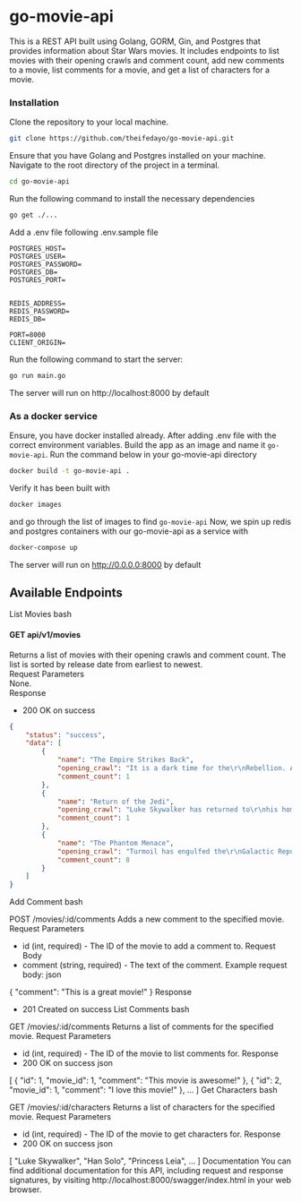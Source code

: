 # go-movie-api
This is a REST API built using Golang, GORM, Gin, and Postgres that provides information about Star Wars movies. It includes endpoints to list movies with their opening crawls and comment count, add new comments to a movie, list comments for a movie, and get a list of characters for a movie.
### Installation
Clone the repository to your local machine.
```bash
git clone https://github.com/theifedayo/go-movie-api.git
```
Ensure that you have Golang and Postgres installed on your machine.
Navigate to the root directory of the project in a terminal.
```bash
cd go-movie-api
```
Run the following command to install the necessary dependencies
```bash
go get ./... 
```
Add a .env file following .env.sample file
```.env
POSTGRES_HOST=
POSTGRES_USER=
POSTGRES_PASSWORD=
POSTGRES_DB=
POSTGRES_PORT=


REDIS_ADDRESS=
REDIS_PASSWORD=
REDIS_DB=

PORT=8000
CLIENT_ORIGIN=
```
Run the following command to start the server:
```bash
go run main.go
```
The server will run on http://localhost:8000 by default

### As a docker service
Ensure, you have docker installed already.
After adding .env file with the correct environment variables. Build the app as an image and name it `go-movie-api`. Run the command below in your go-movie-api directory
```bash
docker build -t go-movie-api . 
```
Verify it has been built with
```bash
docker images
```
and go through the list of images to find `go-movie-api`
Now, we spin up redis and postgres containers with our go-movie-api as a service with
```bash
docker-compose up
```
The server will run on http://0.0.0.0:8000 by default

## Available Endpoints
List Movies
bash


#### GET api/v1/movies
Returns a list of movies with their opening crawls and comment count. The list is sorted by release date from earliest to newest.\
Request Parameters\
None.\
Response
* 200 OK on success

```json
{
    "status": "success",
    "data": [
        {
            "name": "The Empire Strikes Back",
            "opening_crawl": "It is a dark time for the\r\nRebellion. Although the Death\r\nStar has been ..",
            "comment_count": 1
        },
        {
            "name": "Return of the Jedi",
            "opening_crawl": "Luke Skywalker has returned to\r\nhis home planet of Tatooine in\r\nan attend...",
            "comment_count": 1
        },
        {
            "name": "The Phantom Menace",
            "opening_crawl": "Turmoil has engulfed the\r\nGalactic Republic. The taxation\r\nof trade ....",
            "comment_count": 8
        }
    ]
}
```
Add Comment
bash


POST /movies/:id/comments
Adds a new comment to the specified movie.
Request Parameters
* id (int, required) - The ID of the movie to add a comment to.
Request Body
* comment (string, required) - The text of the comment.
Example request body:
json


{ "comment": "This is a great movie!" }
Response
* 201 Created on success
List Comments
bash


GET /movies/:id/comments
Returns a list of comments for the specified movie.
Request Parameters
* id (int, required) - The ID of the movie to list comments for.
Response
* 200 OK on success
json


[ { "id": 1, "movie_id": 1, "comment": "This movie is awesome!" }, { "id": 2, "movie_id": 1, "comment": "I love this movie!" }, ... ]
Get Characters
bash


GET /movies/:id/characters
Returns a list of characters for the specified movie.
Request Parameters
* id (int, required) - The ID of the movie to get characters for.
Response
* 200 OK on success
json


[ "Luke Skywalker", "Han Solo", "Princess Leia", ... ]
Documentation
You can find additional documentation for this API, including request and response signatures, by visiting http://localhost:8000/swagger/index.html in your web browser.